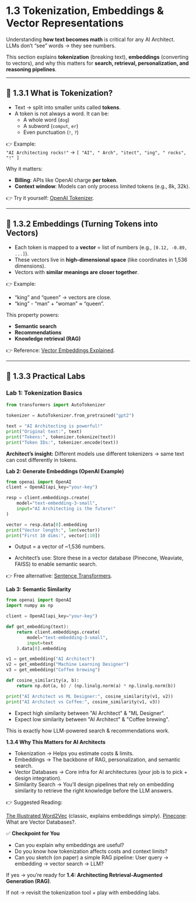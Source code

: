 # 1.3 Tokenization, Embeddings & Vector Representations

Understanding **how text becomes math** is critical for any AI Architect.  
LLMs don’t “see” words → they see numbers.

This section explains **tokenization** (breaking text), **embeddings** (converting to vectors), and why this matters for **search, retrieval, personalization, and reasoning pipelines**.

---

## 🔹 1.3.1 What is Tokenization?

- Text → split into smaller units called **tokens**.
- A token is not always a word. It can be:
  - A whole word (`dog`)
  - A subword (`comput`, `er`)
  - Even punctuation (`!`, `?`)

👉 Example:  
`"AI Architecting rocks!"` → `[ "AI", " Arch", "itect", "ing", " rocks", "!" ]`

Why it matters:

- **Billing**: APIs like OpenAI charge **per token**.
- **Context window**: Models can only process limited tokens (e.g., 8k, 32k).

👉 Try it yourself: [OpenAI Tokenizer](https://platform.openai.com/tokenizer).

---

## 🔹 1.3.2 Embeddings (Turning Tokens into Vectors)

- Each token is mapped to a **vector** = list of numbers (e.g., `[0.12, -0.89, ...]`).
- These vectors live in **high-dimensional space** (like coordinates in 1,536 dimensions).
- Vectors with **similar meanings are closer together**.

👉 Example:

- “king” and “queen” → vectors are close.
- “king” - “man” + “woman” ≈ “queen”.

This property powers:

- **Semantic search**
- **Recommendations**
- **Knowledge retrieval (RAG)**

👉 Reference: [Vector Embeddings Explained](https://huggingface.co/docs/transformers/index).

---

## 🔹 1.3.3 Practical Labs

### Lab 1: Tokenization Basics

```python
from transformers import AutoTokenizer

tokenizer = AutoTokenizer.from_pretrained("gpt2")

text = "AI Architecting is powerful!"
print("Original text:", text)
print("Tokens:", tokenizer.tokenize(text))
print("Token IDs:", tokenizer.encode(text))


```

**Architect’s insight:**
Different models use different tokenizers → same text can cost differently in tokens.

**Lab 2: Generate Embeddings (OpenAI Example)**

```python
from openai import OpenAI
client = OpenAI(api_key="your-key")

resp = client.embeddings.create(
    model="text-embedding-3-small",
    input="AI Architecting is the future!"
)

vector = resp.data[0].embedding
print("Vector length:", len(vector))
print("First 10 dims:", vector[:10])
```

- Output = a vector of ~1,536 numbers.

- Architect’s use: Store these in a vector database (Pinecone, Weaviate, FAISS) to enable semantic search.

👉 Free alternative: [Sentence Transformers](https://www.sbert.net/).

**Lab 3: Semantic Similarity**

```python
from openai import OpenAI
import numpy as np

client = OpenAI(api_key="your-key")

def get_embedding(text):
    return client.embeddings.create(
        model="text-embedding-3-small",
        input=text
    ).data[0].embedding

v1 = get_embedding("AI Architect")
v2 = get_embedding("Machine Learning Designer")
v3 = get_embedding("Coffee brewing")

def cosine_similarity(a, b):
    return np.dot(a, b) / (np.linalg.norm(a) * np.linalg.norm(b))

print("AI Architect vs ML Designer:", cosine_similarity(v1, v2))
print("AI Architect vs Coffee:", cosine_similarity(v1, v3))

```

- Expect high similarity between "AI Architect" & "ML Designer".
- Expect low similarity between "AI Architect" & "Coffee brewing".

This is exactly how LLM-powered search & recommendations work.

**1.3.4 Why This Matters for AI Architects**

- Tokenization → Helps you estimate costs & limits.
- Embeddings → The backbone of RAG, personalization, and semantic search.
- Vector Databases → Core infra for AI architectures (your job is to pick + design integration).
- Similarity Search → You’ll design pipelines that rely on embedding similarity to retrieve the right knowledge before the LLM answers.

👉 Suggested Reading:

[The Illustrated Word2Vec](https://jalammar.github.io/illustrated-word2vec/) (classic, explains embeddings simply).
[Pinecone](https://www.pinecone.io/learn/vector-database/): What are Vector Databases?.

✅ **Checkpoint for You**

- Can you explain why embeddings are useful?
- Do you know how tokenization affects costs and context limits?
- Can you sketch (on paper) a simple RAG pipeline: User query → embedding → vector search → LLM?

If yes → you’re ready for **1.4: Architecting Retrieval-Augmented Generation (RAG)**.

If not → revisit the tokenization tool + play with embedding labs.
